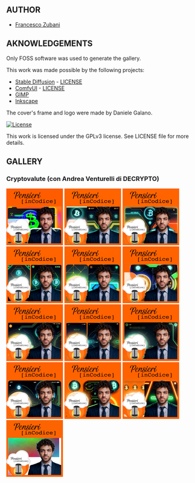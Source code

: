 ## AUTHOR

- [Francesco Zubani](https://www.linkedin.com/in/francesco-zubani-5957081a6/)

## AKNOWLEDGEMENTS

Only FOSS software was used to generate the gallery.

This work was made possible by the following projects:

- [Stable Diffusion](https://github.com/CompVis/stable-diffusion) - [LICENSE](https://github.com/CompVis/stable-diffusion/blob/main/LICENSE)
- [ComfyUI](https://github.com/comfyanonymous/ComfyUI) - [LICENSE](https://github.com/comfyanonymous/ComfyUI/blob/master/LICENSE)
- [GIMP](https://www.gimp.org/)
- [Inkscape](https://inkscape.org/)

The cover's frame and logo were made by Daniele Galano.

[![License](https://img.shields.io/badge/License-GPL%20v3-blue.svg)](http://www.gnu.org/licenses/gpl-3.0)

This work is licensed under the GPLv3 license.
See LICENSE file for more details.

## GALLERY

### Cryptovalute (con Andrea Venturelli di DECRYPTO)

<div class="gallery">
  <a href="PIC135_01.png"><img class="thumbnail" src="./thumbs/PIC135_01.png" alt="PIC135_01"></a>
  <a href="PIC135_02.png"><img class="thumbnail" src="./thumbs/PIC135_02.png" alt="PIC135_02"></a>
  <a href="PIC135_03.png"><img class="thumbnail" src="./thumbs/PIC135_03.png" alt="PIC135_03"></a>
  <a href="PIC135_04.png"><img class="thumbnail" src="./thumbs/PIC135_04.png" alt="PIC135_04"></a>
  <a href="PIC135_05.png"><img class="thumbnail" src="./thumbs/PIC135_05.png" alt="PIC135_05"></a>
  <a href="PIC135_06.png"><img class="thumbnail" src="./thumbs/PIC135_06.png" alt="PIC135_06"></a>
  <a href="PIC135_07.png"><img class="thumbnail" src="./thumbs/PIC135_07.png" alt="PIC135_07"></a>
  <a href="PIC135_08.png"><img class="thumbnail" src="./thumbs/PIC135_08.png" alt="PIC135_08"></a>
  <a href="PIC135_09.png"><img class="thumbnail" src="./thumbs/PIC135_09.png" alt="PIC135_09"></a>
  <a href="PIC135_10.png"><img class="thumbnail" src="./thumbs/PIC135_10.png" alt="PIC135_10"></a>
  <a href="PIC135_11.png"><img class="thumbnail" src="./thumbs/PIC135_11.png" alt="PIC135_11"></a>
  <a href="PIC135_12.png"><img class="thumbnail" src="./thumbs/PIC135_12.png" alt="PIC135_12"></a>
  <a href="PIC135_13.png"><img class="thumbnail" src="./thumbs/PIC135_13.png" alt="PIC135_13"></a>
</div>
</body>
</html>
